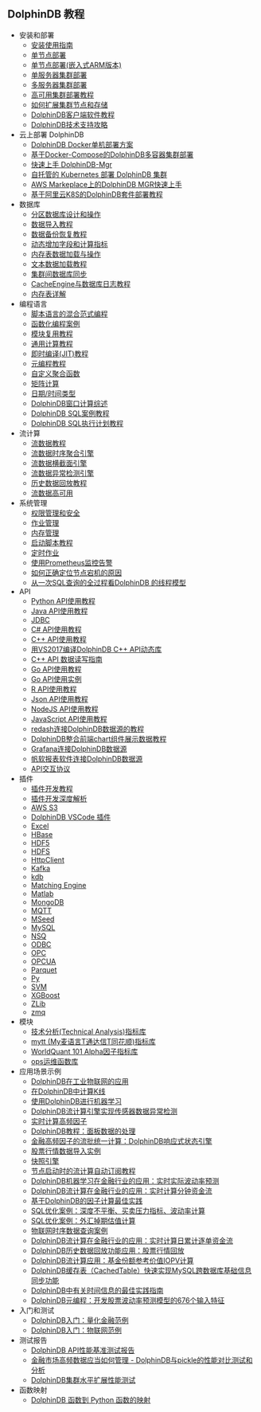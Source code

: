## DolphinDB 教程

- 安装和部署
    - [安装使用指南](dolphindb_user_guide.md)
    - [单节点部署](standalone_server.md)
    - [单节点部署(嵌入式ARM版本)](ARM_standalone_deploy.md)
    - [单服务器集群部署](single_machine_cluster_deploy.md)
    - [多服务器集群部署](multi_machine_cluster_deployment.md)
    - [高可用集群部署教程](ha_cluster_deployment.md)
    - [如何扩展集群节点和存储](scale_out_cluster.md)
    - [DolphinDB客户端软件教程](client_tool_tutorial.md)
    - [DolphinDB技术支持攻略](dolphindb_support.md)
- 云上部署 DolphinDB
    - [DolphinDB Docker单机部署方案](../../../dolphindb-k8s/blob/master/docker_single_deployment.md)
    - [基于Docker-Compose的DolphinDB多容器集群部署](../../../dolphindb-k8s/blob/master/docker-compose_high_cluster.md)
    - [快速上手 DolphinDB-Mgr](../../../dolphindb-k8s/blob/master/deploy_k8s_quickly.md)
    - [自托管的 Kubernetes 部署 DolphinDB 集群](../../../dolphindb-k8s/blob/master/k8s_deployment.md)
    - [AWS Markeplace上的DolphinDB MGR快速上手](../../../dolphindb-k8s/blob/master/k8s_deployment_in_AWS.md)
    - [基于阿里云K8S的DolphinDB套件部署教程](../../../dolphindb-k8s/blob/master/k8s_deployment_in_Aliyun.md)
- 数据库
    - [分区数据库设计和操作](database.md)
    - [数据导入教程](import_data.md)
    - [数据备份恢复教程](restore-backup.md)
    - [动态增加字段和计算指标](add_column.md)
    - [内存表数据加载与操作](partitioned_in_memory_table.md)
    - [文本数据加载教程](import_csv.md)
    - [集群间数据库同步](data_synchronization_between_clusters.md)
    - [CacheEngine与数据库日志教程](redoLog_cacheEngine.md)
    - [内存表详解](in_memory_table.md)
- 编程语言
    - [脚本语言的混合范式编程](hybrid_programming_paradigms.md)
    - [函数化编程案例](functional_programming_cases.md)
    - [模块复用教程](module_tutorial.md)
    - [通用计算教程](general_computing.md)
    - [即时编译(JIT)教程](jit.md)
    - [元编程教程](meta_programming.md)
    - [自定义聚合函数](udaf.md)
    - [矩阵计算](matrix.md)
    - [日期/时间类型](date_time.md)
    - [DolphinDB窗口计算综述](window_cal.md)    
    - [DolphinDB SQL案例教程](DolphinDB_SQL_Case_Tutorial.md)
    - [DolphinDB SQL执行计划教程](DolphinDB_Explain.md)
- 流计算
    - [流数据教程](streaming_tutorial.md)
    - [流数据时序聚合引擎](stream_aggregator.md)
    - [流数据横截面引擎](streaming_crossSectionalAggregator.md)
    - [流数据异常检测引擎](Anomaly_Detection_Engine.md)
    - [历史数据回放教程](historical_data_replay.md)
    - [流数据高可用](haStreamingTutorial.md)
- 系统管理
    - [权限管理和安全](ACL_and_Security.md)
    - [作业管理](job_management_tutorial.md)
    - [内存管理](memory_management.md)
    - [启动脚本教程](Startup.md)
    - [定时作业](scheduledJob.md)
    - [使用Prometheus监控告警](DolphinDB_monitor.md)
    - [如何正确定位节点宕机的原因](how_to_handle_crash.md)
    - [从一次SQL查询的全过程看DolphinDB 的线程模型](thread_model_SQL.md)
- API
    - [Python API使用教程](../../../api_python3/blob/master/README_CN.md)
    - [Java API使用教程](../../../api-java/blob/master/README_CN.md)
    <!--先隐藏，等教程更新完毕再暴露 - [Java API使用实例](../../../api-java/blob/master/example/README_CN.md) -->
    - [JDBC](../../../jdbc/blob/master/README_CN.md)
    - [C# API使用教程](../../../api-csharp/blob/master/README_CN.md)
    - [C++ API使用教程](../../../api-cplusplus/blob/master/README_CN.md)
    - [用VS2017编译DolphinDB C++ API动态库](cpp_api_vs2017_tutorial.md)
    - [C++ API 数据读写指南](c%2B%2Bapi.md)
    - [Go API使用教程](../../../api-go/blob/master/README.md)
    - [Go API使用实例](../../../api-go/blob/master/example/README_CN.md)
    - [R API使用教程](../../../api-r/blob/master/README_CN.md)
    - [Json API使用教程](../../../api-json/blob/master/README_CN.md)
    - [NodeJS API使用教程](../../../api-nodejs/blob/master/README.md)
    - [JavaScript API使用教程](../../../api-javascript/blob/master/README.md)
    - [redash连接DolphinDB数据源的教程](data_interface_for_redash.md)
    - [DolphinDB整合前端chart组件展示数据教程](web_chart_integration.md)
    - [Grafana连接DolphinDB数据源](../../../grafana-datasource/blob/master/README.zh.md)
    - [帆软报表软件连接DolphinDB数据源](FineReport_to_dolphindb.md)
    - [API交互协议](api_protocol.md)
- 插件
    - [插件开发教程](plugin_development_tutorial.md) 
    - [插件开发深度解析](plugin_advance.md)
    - [AWS S3](../../../DolphinDBPlugin/blob/release200/aws/README.md)
    - [DolphinDB VSCode 插件](vscode_extension.md)
    - [Excel](../../../excel-add-in)
    - [HBase](../../../DolphinDBPlugin/blob/release200/hbase/README.md)
    - [HDF5](../../../DolphinDBPlugin/blob/release200/hdf5/README_CN.md)
    - [HDFS](../../../DolphinDBPlugin/blob/release200/hdfs/README.md)
    - [HttpClient](send_messages_external_systems.md)
    - [Kafka](../../../DolphinDBPlugin/blob/release200/kafka/README.md)
    - [kdb](../../../DolphinDBPlugin/blob/release200/kdb/README_CN.md)
    - [Matching Engine](../../../DolphinDBPlugin/blob/release200/MatchingEngine/README.md)
    - [Matlab](../../../DolphinDBPlugin/blob/release200/mat/README.md)
    - [MongoDB](../../../DolphinDBPlugin/blob/release200/mongodb/README.md)
    - [MQTT](../../../DolphinDBPlugin/blob/release200/mqtt/README_CN.md)
    - [MSeed](../../../DolphinDBPlugin/blob/release200/mseed/README.md)
    - [MySQL](../../../DolphinDBPlugin/blob/release200/mysql/README_CN.md)
    - [NSQ](../../../DolphinDBPlugin/blob/release200/nsq/README.md)
    - [ODBC](../../../DolphinDBPlugin/blob/release200/odbc/README.md)
    - [OPC](../../../DolphinDBPlugin/blob/release200/opc/README_CN.md)
    - [OPCUA](../../../DolphinDBPlugin/blob/release200/opcua/README_CN.md)
    - [Parquet](../../../DolphinDBPlugin/blob/release200/parquet/README_CN.md)
    - [Py](../../../DolphinDBPlugin/blob/release200/py/README.md)
    - [SVM](../../../DolphinDBPlugin/blob/release200/svm/README_CN.md)
    - [XGBoost](../../../DolphinDBPlugin/blob/release200/xgboost/README_CN.md)
    - [ZLib](../../../DolphinDBPlugin/blob/release200/zlib/README_CN.md)
    - [zmq](../../../DolphinDBPlugin/blob/release200/zmq/README.md)
- 模块
    - [技术分析(Technical Analysis)指标库](../../../DolphinDBModules/blob/master/ta/README_CN.md) 
    - [mytt (My麦语言T通达信T同花顺)指标库](../../../DolphinDBModules/blob/master/mytt/README.md)
    - [WorldQuant 101 Alpha因子指标库](../../../DolphinDBModules/blob/master/wq101alpha/README_CN.md)
    - [ops运维函数库](../../../DolphinDBModules/blob/master/ops/README.md)
- 应用场景示例
    - [DolphinDB在工业物联网的应用](iot_demo.md)
    - [在DolphinDB中计算K线](OHLC.md) 
    - [使用DolphinDB进行机器学习](machine_learning.md)
    - [DolphinDB流计算引擎实现传感器数据异常检测](iot_anomaly_detection.md)
    - [实时计算高频因子](hf_factor_streaming.md)
    - [DolphinDB教程：面板数据的处理](panel_data.md)
    - [金融高频因子的流批统一计算：DolphinDB响应式状态引擎](reactive_state_engine.md)
    - [股票行情数据导入实例](stockdata_csv_import_demo.md)
    - [快照引擎](snapshot_engine.md)
    - [节点启动时的流计算自动订阅教程](streaming_auto_sub.md)
    - [DolphinDB机器学习在金融行业的应用：实时实际波动率预测](machine_learning_volatility.md)
    - [DolphinDB流计算在金融行业的应用：实时计算分钟资金流](streaming_capital_flow_order_by_order.md)
    - [基于DolphinDB的因子计算最佳实践](best_practice_for_factor_calculation.md)
    - [SQL优化案例：深度不平衡、买卖压力指标、波动率计算](sql_performance_optimization_wap_di_rv.md)
    - [SQL优化案例：外汇掉期估值计算](FxSwapValuation.md)
    - [物联网时序数据查询案例](iot_query_case.md)
    - [DolphinDB流计算在金融行业的应用：实时计算日累计逐单资金流](streaming_capital_flow_daily.md)
    - [DolphinDB历史数据回放功能应用：股票行情回放](stock_market_replay.md)
    - [DolphinDB流计算应用：基金份额参考价值IOPV计算](streaming_IOPV.md)
    - [DolphinDB缓存表（CachedTable）快速实现MySQL跨数据库基础信息同步功能](cachedtable.md)
    - [DolphinDB中有关时间信息的最佳实践指南](timezone.md)
    - [DolphinDB元编程：开发股票波动率预测模型的676个输入特征](metacode_derived_features.md)
- 入门和测试
    - [DolphinDB入门：量化金融范例](quant_finance_examples.md)
    - [DolphinDB入门：物联网范例](iot_examples.md)
- 测试报告
    - [DolphinDB API性能基准测试报告](api_performance.md)
    - [金融市场高频数据应当如何管理 - DolphinDB与pickle的性能对比测试和分析](DolphinDB_pickle_comparison.md)
    - [DolphinDB集群水平扩展性能测试](Cluster_scale_out_performance_test.md)
- 函数映射
    - [DolphinDB 函数到 Python 函数的映射](function_mapping_py.md)
